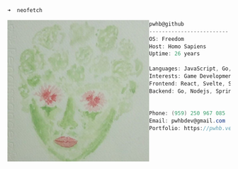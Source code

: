 ```zsh
➜  neofetch 
```

<img align="left" src="https://github.com/pwhb/public/blob/main/images/painting_square.jpg?raw=true" alt="broccoli" width="320" /> 

```csharp
pwhb@github
-------------------------
OS: Freedom
Host: Homo Sapiens
Uptime: 26 years

Languages: JavaScript, Go, Java, Python
Interests: Game Development, Artificial Intelligence
Frontend: React, Svelte, Solidjs
Backend: Go, Nodejs, Spring


Phone: (959) 250 967 085
Email: pwhbdev@gmail.com
Portfolio: https://pwhb.vercel.app

```

<!--
**pwhb/pwhb** is a ✨ _special_ ✨ repository because its `README.md` (this file) appears on your GitHub profile.

Here are some ideas to get you started:

- 🔭 I’m currently working on ...
- 🌱 I’m currently learning ...
- 👯 I’m looking to collaborate on ...
- 🤔 I’m looking for help with ...
- 💬 Ask me about ...
- 📫 How to reach me: ...
- 😄 Pronouns: ...
- ⚡ Fun fact: ...
-->
